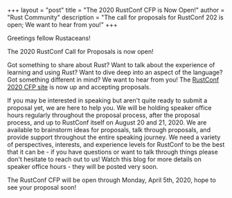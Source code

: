 +++
layout = "post"
title = "The 2020 RustConf CFP is Now Open!"
author = "Rust Community"
description = "The call for proposals for RustConf 202 is open; We want to hear from you!"
+++

Greetings fellow Rustaceans!

The 2020 RustConf Call for Proposals is now open!

Got something to share about Rust? Want to talk about the experience of learning and using Rust? Want to dive deep into an aspect of the language? Got something different in mind? We want to hear from you! The [RustConf 2020 CFP site](https://cfp.rustconf.com/events/rustconf-2020) is now up and accepting proposals.

If you may be interested in speaking but aren't quite ready to submit a proposal yet, we are here to help you. We will be holding speaker office hours regularly throughout the proposal process, after the proposal process, and up to RustConf itself on August 20 and 21, 2020. We are available to brainstorm ideas for proposals, talk through proposals, and provide support throughout the entire speaking journey. We need a variety of perspectives, interests, and experience levels for RustConf to be the best that it can be - if you have questions or want to talk through things please don't hesitate to reach out to us! Watch this blog for more details on speaker office hours - they will be posted very soon.

The RustConf CFP will be open through Monday, April 5th, 2020, hope to see your proposal soon!
